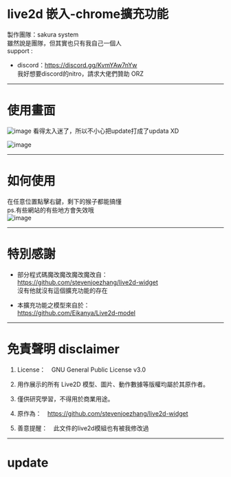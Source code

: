 # live2d 嵌入-chrome擴充功能
製作團隊：sakura system<br>
雖然說是團隊，但其實也只有我自己一個人<br>
support : <br>
- discord：https://discord.gg/KvmYAw7nYw<br>
我好想要discord的nitro，請求大佬們贊助 ORZ
---

# 使用畫面

![image](https://media.discordapp.net/attachments/921704490778894368/922443716864667728/unknown.png)
看得太入迷了，所以不小心把update打成了updata XD<br>

![image](https://media.discordapp.net/attachments/921704490778894368/922450165120524338/unknown.png)

---

# 如何使用

在任意位置點擊右鍵，剩下的猴子都能搞懂<br>
ps.有些網站的有些地方會失效哦<br>
![image](https://media.discordapp.net/attachments/921704490778894368/922444464671305758/unknown.png)

---

# 特別感謝

- 部分程式碼魔改魔改魔改魔改自：<br>
https://github.com/stevenjoezhang/live2d-widget<br>
沒有他就沒有這個擴充功能的存在<br>


- 本擴充功能之模型來自於：<br>
https://github.com/Eikanya/Live2d-model

---

# 免責聲明 disclaimer
1. License：　GNU General Public License v3.0<br>

2. 用作展示的所有 Live2D 模型、圖片、動作數據等版權均屬於其原作者。

3. 僅供研究學習，不得用於商業用途。

4. 原作為：　https://github.com/stevenjoezhang/live2d-widget<br>

5. 善意提醒：　此文件的live2d模組也有被我修改過

---

# update